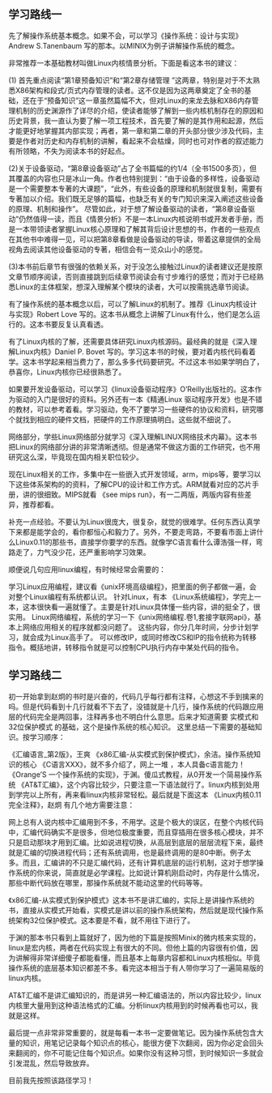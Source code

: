 ## 学习路线一

先了解操作系统基本概念。如果不会，可以学习《操作系统：设计与实现》Andrew S.Tanenbaum 写的那本。以MINIX为例子讲解操作系统的概念。

非常推荐一本基础教材叫做Linux内核情景分析。下面是看这本书的建议：

 (1) 首先重点阅读“第1章预备知识”和“第2章存储管理 ”这两章，特别是对于不太熟悉X86架构和段式/页式内存管理的读者。这不仅是因为这两章奠定了全书的基础，还在于“预备知识”这一章虽然篇幅不大，但对Linux的来龙去脉和X86内存管理机制的历史渊源作了详尽的介绍，使读者能够了解到一些内核机制存在的原因和历史背景，我一直认为要了解一项工程技术，首先要了解的是其作用和起源，然后才能更好地掌握其内部实现；再者，第一章和第二章的开头部分很少涉及代码，主要是作者对历史和内存机制的讲解，看起来不会枯燥，同时也可对作者的叙述能力有所领略，不失为阅读本书的好起点。

(2)关于设备驱动，“第8章设备驱动”占了全书篇幅的约1/4（全书1500多页），但其覆盖的内容也只是冰山一角。作者也特别提到：“由于设备的多样性，设备驱动是一个需要整本专著的大课题”，“此外，有些设备的原理和机制就很复制，需要有专著加以介绍。我们既无足够的篇幅，也缺乏有关的专门知识来深入阐述这些设备的原理、机制和操作”。 尽管如此，对于想了解设备驱动的读者，“第8章设备驱动”仍然值得一读，而且《情景分析》不是一本Linux内核说明书或开发者手册，而是一本带领读者掌握Linux核心原理和了解其背后设计思想的书，作者的一些观点在其他书中难得一见，可以把第8章看做是设备驱动的导读，带着这章提供的全局视角去阅读其他设备驱动的专著，相信会有一览众山小的感觉。

(3)本书前后章节有很强的依赖关系，对于没怎么接触过Linux的读者建议还是按原文章节顺序阅读，否则直接跳到后续章节阅读会有寸步难行的感觉；而对于已经熟悉Linux的主体框架，想深入理解某个模块的读者，大可以按需挑选章节阅读。

有了操作系统的基本概念以后，可以了解Linux的机制了。推荐《Linux内核设计与实现》Robert Love 写的。这本书从概念上讲解了Linux有什么，他们是怎么运行的。这本书要反复认真看透。

有了Linux内核的了解，还需要具体研究Linux内核源码。最经典的就是《深入理解Linux内核》Daniel P. Bovet 写的。学习这本书的时候，要对着内核代码看着学。这本书学起来相当费力了，那么多多代码要研究。不过这本书如果学明白了，恭喜你，Linux内核你已经很熟悉了。

如果要开发设备驱动，可以学习《linux设备驱动程序》O’Reilly出版社的。这本作为驱动的入门是很好的资料。另外还有一本《精通Linux 驱动程序开发》也是不错的教材，可以参考着看。学习驱动，免不了要学习一些硬件的协议和资料，研究哪个就找到相应的硬件文档，把硬件的工作原理搞明白。这些就不细说了。

网络部分，学些Linux网络部分就学习《深入理解LINUX网络技术内幕》。这本书把Linux的网络部分讲的非常清晰透彻。但是通常不做这方面的工作研究，也不用研究这么深，毕竟现在国内相关职位较少。

现在Linux相关的工作，多集中在一些嵌入式开发领域，arm，mips等，要学习以下这些体系架构的的资料，了解CPU的设计和工作方式。ARM就看对应的芯片手册，讲的很细致。MIPS就看 《see mips run》，有一二两版，两版内容有些差异，推荐都看。

补充一点经验。不要认为Linux很庞大，很复杂，就觉的很难学。任何东西认真学下来都是能学会的，看你都恒心和毅力了。另外，不要走弯路，不要看市面上讲什么Linux0.11的那些书，直接学你要学的东西。就像学C语言看什么谭浩强一样，弯路走了，力气没少花，还严重影响学习效果。

顺便说几句应用linux编程，有时候经常会需要的：

学习Linux应用编程，建议看《unix环境高级编程》，把里面的例子都做一遍，会对整个Linux编程有系统都认识。
针对Linux，有本 《Linux系统编程》，学完上一本，这本很快看一遍就懂了。主要是针对Linux具体懂一些内容，讲的挺全了，很实用。
Linux网络编程，系统的学习一下《unix网络编程.卷1,套接字联网api》，基本上网络应用相关的程序就都没问题了。
这些内容，你分几年时间，分步计划学习，就会成为Linux高手了。 可以修改IP，或同时修改CS和IP的指令统称为转移指令。概括地讲，转移指令就是可以控制CPU执行内存中某处代码的指令。

## 学习路线二

初一开始拿到赵炯的书时是兴奋的，代码几乎每行都有注释，心想这不手到擒来的吗。但是代码看到十几行就看不下去了，没错就是十几行，操作系统的代码跟应用层的代码完全是两回事，注释再多也不明白什么意思。后来才知道需要 实模式和32位保护模式 的基础，这个是操作系统的核心知识。 这里总结一下需要的基础知识。按学习顺序：

《汇编语言_第2版》，王爽
《x86汇编-从实模式到保护模式》，余洁。操作系统知识的核心
《C语言XXX》，就不多介绍了，网上一堆 ，本人具备c语言能力！
《Orange’S 一个操作系统的实现》，于渊。傻瓜式教程，从0开发一个简易操作系统
《AT&T汇编》，这个内容比较少，只要注意一下语法就行了。linux内核到处用到学完以上所有，再来看linux内核非常轻松。最后就是下面这本
《Linux内核0.11完全注释》，赵炯
有几个地方需要注意：

网上总有人说内核中汇编用到不多，不用学。这是个极大的误区，在整个内核代码中，汇编代码确实不是很多，但地位极度重要，而且穿插用在很多核心模块，并不只是启动那块才用到汇编。比如说进程切换，从高层到底层的层层流程下来，最终就是汇编的切换进程代码；还有系统调用，也是最终调用的是80中断。例子太多。而且，汇编讲的不只是汇编代码，还有计算机底层的运行机制，这对于想学操作系统的你来说，简直就是必学课程。比如说计算机刚启动时，内存是什么情况，那些中断代码放在哪里，那操作系统就不能动这里的代码等等。

《x86汇编-从实模式到保护模式》这本书不是讲汇编的，实际上是讲操作系统的书，直接从实模式开始看，实模式是讲以前的操作系统架构，然后就是现代操作系统架构32位保护模式。这本要是不看，就不用往下进行了。

于渊的那本书只看到上篇就好了，因为他的下篇是按照Minix的微内核来实现的，linux是宏内核，两者在代码实现上有很大的不同。但他上篇的内容很有价值，因为讲解得非常详细傻子都能看懂，而且基本上每章内容都和Linux内核相似。毕竟操作系统的底层基本知识都差不多。看完这本相当于有人带你学习了一遍简易版的linux内核。

AT&T汇编不是讲汇编知识的，而是讲另一种汇编语法的，所以内容比较少，linux内核里大量用到这种语法格式的汇编。分析linux内核用到的时候再看也可以，我就是这样。

最后提一点非常非常重要的，就是每看一本书一定要做笔记。因为操作系统包含大量的知识，用笔记记录每个知识点的核心，能很方便下次翻阅，因为你必定会回头来翻阅的，你不可能记住每个知识点。如果你没有这种习惯，到时候知识一多就会引发混乱，然后导致放弃。

目前我先按照该路径学习！
